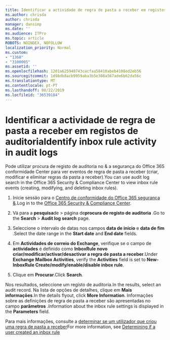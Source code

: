 ```yaml
---
title: Identificar a actividade de regra de pasta a receber em registos de auditoria
ms.author: chrisda
author: chrisda
manager: dansimp
ms.date: ''
ms.audience: ITPro
ms.topic: article
ROBOTS: NOINDEX, NOFOLLOW
localization_priority: Normal
ms.custom:
- "1368"
- "3100005"
ms.assetid: ''
ms.openlocfilehash: 1201a625948743cacfaa58410abeb4108ed2eb56
ms.sourcegitcommit: 1d98db8acb9959aba3b5e308a567ade6b62da56c
ms.translationtype: MT
ms.contentlocale: pt-PT
ms.lasthandoff: 08/22/2019
ms.locfileid: "36539184"
---
```

# <a name="identify-inbox-rule-activity-in-audit-logs"></a><span data-ttu-id="ea67e-102">Identificar a actividade de regra de pasta a receber em registos de auditoria</span><span class="sxs-lookup"><span data-stu-id="ea67e-102">Identify inbox rule activity in audit logs</span></span>

<span data-ttu-id="ea67e-103">Pode utilizar procura de registo de auditoria no & a segurança do Office 365 conformidade Center para ver eventos de regra de pasta a receber (criar, modificar e eliminar regras da pasta a receber).</span><span class="sxs-lookup"><span data-stu-id="ea67e-103">You can use audit log search in the Office 365 Security & Compliance Center to view inbox rule events (creating, modifying, and deleting inbox rules).</span></span>

1. <span data-ttu-id="ea67e-104">Inicie sessão para o [Centro de conformidade do Office 365 segurança &](https://protection.office.com/).</span><span class="sxs-lookup"><span data-stu-id="ea67e-104">Log in to the [Office 365 Security & Compliance Center](https://protection.office.com/).</span></span>

2. <span data-ttu-id="ea67e-105">Vá para a **pesquisa**de > página de**procura de registo de auditoria** .</span><span class="sxs-lookup"><span data-stu-id="ea67e-105">Go to the **Search** > **Audit log search** page.</span></span>

3. <span data-ttu-id="ea67e-106">Seleccione o intervalo de datas nos campos **data de início** e **data de fim** .</span><span class="sxs-lookup"><span data-stu-id="ea67e-106">Select the date range in the **Start date** and **End date** fields.</span></span>

4. <span data-ttu-id="ea67e-107">Em **Actividades de correio do Exchange**, verifique se o campo de **actividades** é definido como **InboxRule novo criar/modificar/activar/desactivar a regra de pasta a receber**.</span><span class="sxs-lookup"><span data-stu-id="ea67e-107">Under **Exchange Mailbox Activities**, verify the **Activities** field is set to **New-InboxRule Create/modify/enable/disable inbox rule**.</span></span>

5. <span data-ttu-id="ea67e-108">Clique em **Procurar**.</span><span class="sxs-lookup"><span data-stu-id="ea67e-108">Click **Search**.</span></span>

<span data-ttu-id="ea67e-109">Nos resultados, seleccione um registo de auditoria.</span><span class="sxs-lookup"><span data-stu-id="ea67e-109">In the results, select an audit record.</span></span> <span data-ttu-id="ea67e-110">Na lista de opções de detalhes, clique em **Mais informações**.</span><span class="sxs-lookup"><span data-stu-id="ea67e-110">In the details flyout, click **More Information**.</span></span> <span data-ttu-id="ea67e-111">Informações sobre as definições de regra de pasta a receber são apresentadas no campo **parâmetros** .</span><span class="sxs-lookup"><span data-stu-id="ea67e-111">Information about the inbox rule settings is displayed in the **Parameters** field.</span></span>

<span data-ttu-id="ea67e-112">Para mais informações, consulte a [determinar se um utilizador que criou uma regra de pasta a receber](https://docs.microsoft.com//office365/securitycompliance/auditing-troubleshooting-scenarios#determining-if-a-user-created-an-inbox-rule)</span><span class="sxs-lookup"><span data-stu-id="ea67e-112">For more information, see [Determining if a user created an inbox rule](https://docs.microsoft.com//office365/securitycompliance/auditing-troubleshooting-scenarios#determining-if-a-user-created-an-inbox-rule)</span></span>
